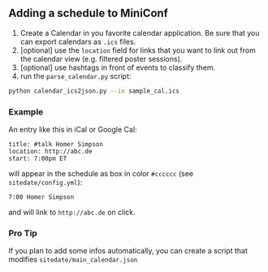 ## Adding a schedule to MiniConf

1) Create a Calendar in you favorite calendar application.
Be sure that you can export calendars as `.ics` files. 
2) [optional] use the `location` field for links that you want to link out from 
the calendar view (e.g. filtered poster sessions). 
3) [optional] use hashtags in front of events to classify them.
4) run the `parse_calendar.py` script:

```bash
python calendar_ics2json.py --in sample_cal.ics
``` 

### Example

An entry like this in iCal or Google Cal:

```
title: #talk Homer Simpson
location: http://abc.de
start: 7:00pm ET 
```

will appear in the schedule as box in color `#cccccc` (see `sitedate/config.yml`):

```
7:00 Homer Simpson
```
and will link to `http://abc.de`  on click. 

### Pro Tip

If you plan to add some infos automatically, you can create a script that 
modifies `sitedate/main_calendar.json`  
